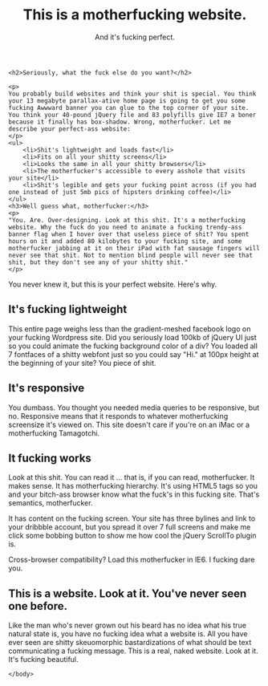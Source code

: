 <!DOCTYPE html>
<html>
    <head>
        <meta charset="utf-8" />
        <title>Motherfucking Website</title>
    </head>

   <body>
    <header>
    	<h1>This is a motherfucking website.</h1>
        <aside>And it's fucking perfect.</aside>
    </header>

	<h2>Seriously, what the fuck else do you want?</h2>
    
    <p>
    You probably build websites and think your shit is special. You think your 13 megabyte parallax-ative home page is going to get you some fucking Awwward banner you can glue to the top corner of your site. You think your 40-pound jQuery file and 83 polyfills give IE7 a boner because it finally has box-shadow. Wrong, motherfucker. Let me describe your perfect-ass website:
	</p>
    <ul>
    	<li>Shit's lightweight and loads fast</li>
        <li>Fits on all your shitty screens</li>
        <li>Looks the same in all your shitty browsers</li>
        <li>The motherfucker's accessible to every asshole that visits your site</li>
        <li>Shit's legible and gets your fucking point across (if you had one instead of just 5mb pics of hipsters drinking coffee)</li>
    </ul>
    <h3>Well guess what, motherfucker:</h3>
    <p>
    "You. Are. Over-designing. Look at this shit. It's a motherfucking website. Why the fuck do you need to animate a fucking trendy-ass banner flag when I hover over that useless piece of shit? You spent hours on it and added 80 kilobytes to your fucking site, and some motherfucker jabbing at it on their iPad with fat sausage fingers will never see that shit. Not to mention blind people will never see that shit, but they don't see any of your shitty shit."
	</p>

<p>You never knew it, but this is your perfect website. Here's why.</p>

<h2>It's fucking lightweight</h2>

<p>
This entire page weighs less than the gradient-meshed facebook logo on your fucking Wordpress site. Did you seriously load 100kb of jQuery UI just so you could animate the fucking background color of a div? You loaded all 7 fontfaces of a shitty webfont just so you could say "Hi." at 100px height at the beginning of your site? You piece of shit.
</p>

<h2>It's responsive</h2>

<p>
You dumbass. You thought you needed media queries to be responsive, but no. Responsive means that it responds to whatever motherfucking screensize it's viewed on. This site doesn't care if you're on an iMac or a motherfucking Tamagotchi.
</p>

<h2>It fucking works</h2>

<p>
Look at this shit. You can read it ... that is, if you can read, motherfucker. It makes sense. It has motherfucking hierarchy. It's using HTML5 tags so you and your bitch-ass browser know what the fuck's in this fucking site. That's semantics, motherfucker.
</p>

<p>
It has content on the fucking screen. Your site has three bylines and link to your dribbble account, but you spread it over 7 full screens and make me click some bobbing button to show me how cool the jQuery ScrollTo plugin is.
</p>

<p>Cross-browser compatibility? Load this motherfucker in IE6. I fucking dare you.</p>

<h2>This is a website. Look at it.  You've never seen one before.</h2>

<p>
Like the man who's never grown out his beard has no idea what his true natural state is, you have no fucking idea what a website is. All you have ever seen are shitty skeuomorphic bastardizations of what should be text communicating a fucking message. This is a real, naked website. Look at it. It's fucking beautiful.
</p>



    </body>
</html>